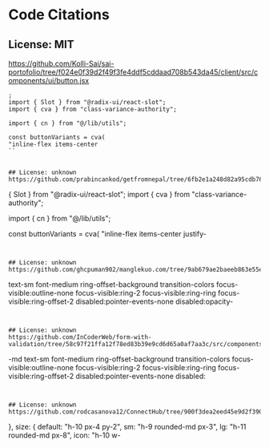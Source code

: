 # Code Citations

## License: MIT
https://github.com/Kolli-Sai/sai-portofolio/tree/f024e0f39d2f49f3fe4ddf5cddaad708b543da45/client/src/components/ui/button.jsx

```
;
import { Slot } from "@radix-ui/react-slot";
import { cva } from "class-variance-authority";

import { cn } from "@/lib/utils";

const buttonVariants = cva(
"inline-flex items-center
``


## License: unknown
https://github.com/prabincankod/getfromnepal/tree/6fb2e1a248d82a95cdb7607d5bd1db1bdc10c3df/src/components/ui/button.jsx

```
{ Slot } from "@radix-ui/react-slot";
import { cva } from "class-variance-authority";

import { cn } from "@/lib/utils";

const buttonVariants = cva(
    "inline-flex items-center justify-
```


## License: unknown
https://github.com/ghcpuman902/manglekuo.com/tree/9ab679ae2baeeb863e55eeb283d844ff481412c8/%40components/ui/button.jsx

```
text-sm font-medium ring-offset-background transition-colors focus-visible:outline-none focus-visible:ring-2 focus-visible:ring-ring focus-visible:ring-offset-2 disabled:pointer-events-none disabled:opacity-
```


## License: unknown
https://github.com/InCoderWeb/form-with-validation/tree/58c97f21ffa12f78ed83b39e9cd6d65a0af7aa3c/src/components/ui/button.tsx

```
-md text-sm font-medium ring-offset-background transition-colors focus-visible:outline-none focus-visible:ring-2 focus-visible:ring-ring focus-visible:ring-offset-2 disabled:pointer-events-none disabled:
```


## License: unknown
https://github.com/rodcasanova12/ConnectHub/tree/900f3dea2eed45e9d2f3904d1899f2c409dbb1f6/components/ui/button.tsx

```
},
            size: {
                default: "h-10 px-4 py-2",
                sm: "h-9 rounded-md px-3",
                lg: "h-11 rounded-md px-8",
                icon: "h-10 w-
```

